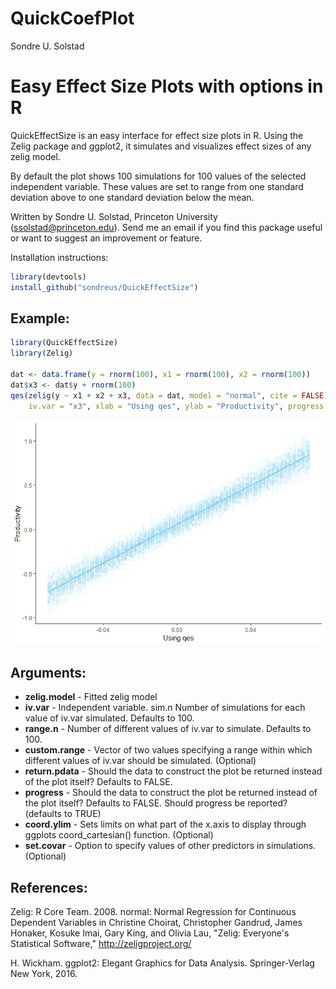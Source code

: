 QuickCoefPlot
================
Sondre U. Solstad

Easy Effect Size Plots with options in R
========================================

QuickEffectSize is an easy interface for effect size plots in R. Using the Zelig package and ggplot2, it simulates and visualizes effect sizes of any zelig model.

By default the plot shows 100 simulations for 100 values of the selected independent variable. These values are set to range from one standard deviation above to one standard deviation below the mean.

Written by Sondre U. Solstad, Princeton University (<ssolstad@princeton.edu>). Send me an email if you find this package useful or want to suggest an improvement or feature.

Installation instructions:

``` r
library(devtools)
install_github("sondreus/QuickEffectSize")
```

Example:
--------

``` r
library(QuickEffectSize)
library(Zelig)

dat <- data.frame(y = rnorm(100), x1 = rnorm(100), x2 = rnorm(100))
dat$x3 <- dat$y + rnorm(100)
qes(zelig(y ~ x1 + x2 + x3, data = dat, model = "normal", cite = FALSE), 
    iv.var = "x3", xlab = "Using qes", ylab = "Productivity", progress = FALSE)
```

![](README_files/figure-markdown_github/unnamed-chunk-2-1.png)

Arguments:
----------

-   **zelig.model** - Fitted zelig model
-   **iv.var** - Independent variable. sim.n Number of simulations for each value of iv.var simulated. Defaults to 100.
-   **range.n** - Number of different values of iv.var to simulate. Defaults to 100.
-   **custom.range** - Vector of two values specifying a range within which different values of iv.var should be simulated. (Optional)
-   **return.pdata** - Should the data to construct the plot be returned instead of the plot itself? Defaults to FALSE.
-   **progress** - Should the data to construct the plot be returned instead of the plot itself? Defaults to FALSE. Should progress be reported? (defaults to TRUE)
-   **coord.ylim** - Sets limits on what part of the x.axis to display through ggplots coord\_cartesian() function. (Optional)
-   **set.covar** - Option to specify values of other predictors in simulations. (Optional)

References:
-----------

Zelig: R Core Team. 2008. normal: Normal Regression for Continuous Dependent Variables in Christine Choirat, Christopher Gandrud, James Honaker, Kosuke Imai, Gary King, and Olivia Lau, "Zelig: Everyone's Statistical Software," <http://zeligproject.org/>

H. Wickham. ggplot2: Elegant Graphics for Data Analysis. Springer-Verlag New York, 2016.
